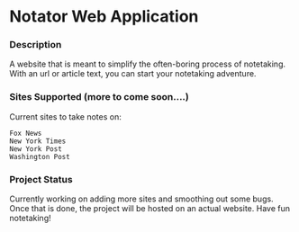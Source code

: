 # Notator Web Application

### Description
A website that is meant to simplify the often-boring process of notetaking. With an url or article text, you can start your notetaking adventure. 

### Sites Supported (more to come soon....)
Current sites to take notes on:

```text
Fox News
New York Times
New York Post
Washington Post
```

### Project Status
Currently working on adding more sites and smoothing out some bugs. Once that is done, the project will be hosted on an actual website. Have fun notetaking!
